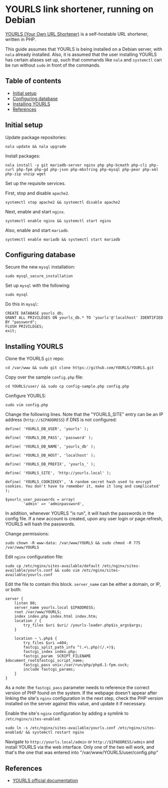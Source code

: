 # YOURLS link shortener, running on Debian

[YOURLS (Your Own URL Shortener)](https://github.com/YOURLS/YOURLS) is a self-hostable URL shortener, written in PHP.

This guide assumes that YOURLS is being installed on a Debian server, with `nala` already installed. Also, it is assumed that the user installing YOURLS has certain aliases set up, such that commands like `nala` and `systemctl` can be run without `sudo` in front of the commands.

## Table of contents

- [Initial setup](#initial-setup)
- [Configuring database](#configuring-database)
- [Installing YOURLS](#installing-yourls)
- [References](#references)

## Initial setup

Update package repositories:

```
nala update && nala upgrade
```

Install packages:

```
nala install -y git mariadb-server nginx php php-bcmath php-cli php-curl php-fpm php-gd php-json php-mbstring php-mysql php-pear php-xml php-zip unzip wget
```

Set up the requisite services.

First, stop and disable `apache2`.

```
systemctl stop apache2 && systemctl disable apache2
```

Next, enable and start `nginx`.

```
systemctl enable nginx && systemctl start nginx
```

Also, enable and start `mariadb`.

```
systemctl enable mariadb && systemctl start mariadb
```

## Configuring database

Secure the new `mysql` installation:

```
sudo mysql_secure_installation
```

Set up `mysql` with the following:

```
sudo mysql
```

Do this in `mysql`:

```
CREATE DATABASE yourls_db;
GRANT ALL PRIVILEGES ON yourls_db.* TO 'yourls'@'localhost' IDENTIFIED BY "password";
FLUSH PRIVILEGES;
exit;
```

## Installing YOURLS

Clone the YOURLS `git` repo:

```
cd /var/www && sudo git clone https://github.com/YOURLS/YOURLS.git
```

Copy over the sample `config.php` file:

```
cd YOURLS/user/ && sudo cp config-sample.php config.php
```

Configure YOURLS:

```
sudo vim config.php
```

Change the following lines. Note that the "YOURLS_SITE" entry can be an IP address (`http://$IPADDRESS`) if DNS is not configured:

```
define( 'YOURLS_DB_USER', 'yourls' );

define( 'YOURLS_DB_PASS', 'password' );

define( 'YOURLS_DB_NAME', 'yourls_db' );

define( 'YOURLS_DB_HOST', 'localhost' );

define( 'YOURLS_DB_PREFIX', 'yourls_' );

define( 'YOURLS_SITE', 'http://yourls.local' );

define( 'YOURLS_COOKIEKEY', 'A random secret hash used to encrypt cookies. You don't have to remember it, make it long and complicated' );

$yourls_user_passwords = array(
        'admin' => 'adminpassword',
```

In addition, whenever YOURLS "is run", it will hash the passwords in the config file. If a new account is created, upon any user login or page refresh, YOURLS will hash the passwords.

Change permissions:

```
sudo chown -R www-data: /var/www/YOURLS && sudo chmod -R 775 /var/www/YOURLS
```

Edit `nginx` configuration file:

```
sudo cp /etc/nginx/sites-available/default /etc/nginx/sites-available/yourls.conf && sudo vim /etc/nginx/sites-available/yourls.conf
```

Edit the file to contain this block. `server_name` can be either a domain, or IP, or both:

```
server {
    listen 80;
    server_name yourls.local $IPADDRESS;
    root /var/www/YOURLS;
    index index.php index.html index.htm;
    location / {
        try_files $uri $uri/ /yourls-loader.php$is_args$args;
    }

    location ~ \.php$ {
        try_files $uri =404;
        fastcgi_split_path_info ^(.+\.php)(/.+)$;
        fastcgi_index index.php;
        fastcgi_param  SCRIPT_FILENAME  $document_root$fastcgi_script_name;
        fastcgi_pass unix:/var/run/php/php8.1-fpm.sock;
        include fastcgi_params;
    }
}
```

As a note: the `fastcgi_pass` parameter needs to reference the correct version of PHP found on the system. If the webpage doesn't appear after linking the site's `nginx` configuration in the next step, check the PHP version installed on the server against this value, and update it if necessary.

Enable the site's `nginx` configuration by adding a symlink to `/etc/nginx/sites-enabled`:

```
sudo ln -s /etc/nginx/sites-available/yourls.conf /etc/nginx/sites-enabled/ && systemctl restart nginx
```

Navigate to `http://yourls.local/admin` or `http://$IPADDRESS/admin` and install YOURLS via the web interface. Only one of the two will work, and that's the one that was entered into "/var/www/YOURLS/user/config.php"

## References

- [YOURLS official documentation](https://yourls.org/docs)
